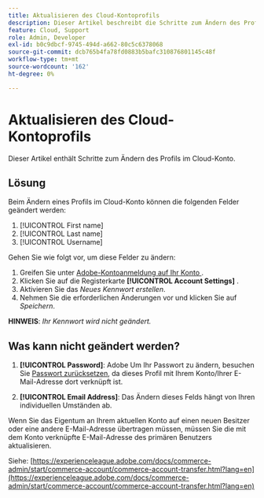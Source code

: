 ```yaml
---
title: Aktualisieren des Cloud-Kontoprofils
description: Dieser Artikel beschreibt die Schritte zum Ändern des Profils im Cloud-Konto.
feature: Cloud, Support
role: Admin, Developer
exl-id: b0c9dbcf-9745-494d-a662-80c5c6378068
source-git-commit: dcb765b4fa78fd0883b5bafc310876801145c48f
workflow-type: tm+mt
source-wordcount: '162'
ht-degree: 0%

---
```


# Aktualisieren des Cloud-Kontoprofils

Dieser Artikel enthält Schritte zum Ändern des Profils im Cloud-Konto.

## Lösung

Beim Ändern eines Profils im Cloud-Konto können die folgenden Felder geändert werden:

1. [!UICONTROL First name]
1. [!UICONTROL Last name]
1. [!UICONTROL Username]

Gehen Sie wie folgt vor, um diese Felder zu ändern:

1. Greifen Sie unter [Adobe-Kontoanmeldung auf Ihr Konto ](https://accounts.magento.cloud).
1. Klicken Sie auf die Registerkarte **[!UICONTROL Account Settings]** .
1. Aktivieren Sie das *Neues Kennwort erstellen*.
1. Nehmen Sie die erforderlichen Änderungen vor und klicken Sie auf *Speichern*.

**HINWEIS**: *Ihr Kennwort wird nicht geändert.*

## Was kann nicht geändert werden?

1. **[!UICONTROL Password]**:
Adobe Um Ihr Passwort zu ändern, besuchen Sie [Passwort zurücksetzen](https://account.adobe.com/), da dieses Profil mit Ihrem Konto/Ihrer E-Mail-Adresse dort verknüpft ist.

1. **[!UICONTROL Email Address]**:
Das Ändern dieses Felds hängt von Ihren individuellen Umständen ab.

Wenn Sie das Eigentum an Ihrem aktuellen Konto auf einen neuen Besitzer oder eine andere E-Mail-Adresse übertragen müssen, müssen Sie die mit dem Konto verknüpfte E-Mail-Adresse des primären Benutzers aktualisieren.

Siehe: [https://experienceleague.adobe.com/docs/commerce-admin/start/commerce-account/commerce-account-transfer.html?lang=en](https://experienceleague.adobe.com/docs/commerce-admin/start/commerce-account/commerce-account-transfer.html?lang=en)
